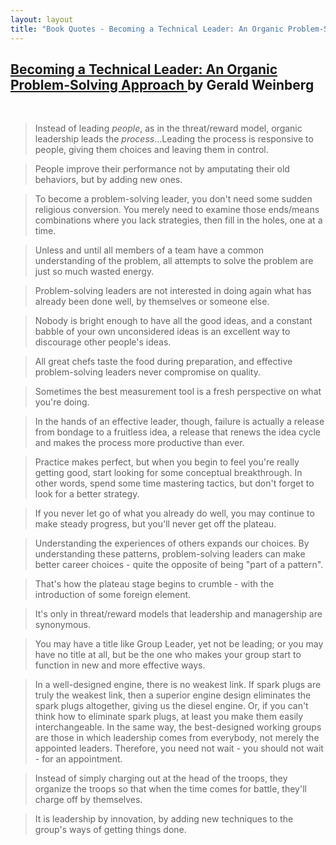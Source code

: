 ```yaml
---
layout: layout
title: "Book Quotes - Becoming a Technical Leader: An Organic Problem-Solving Approach | Eric Farkas"
---
```


<h2>
  <a
    href="https://www.amazon.com/Becoming-Technical-Leader-Problem-Solving-Approach/dp/0932633021"
  >Becoming a Technical Leader: An Organic Problem-Solving Approach </a> by Gerald Weinberg
</h2>

<br/>

> Instead of leading _people_, as in the threat/reward model, organic leadership
 leads the _process_...Leading the process is responsive to people, giving them
 choices and leaving them in control.

> People improve their performance not by amputating their old behaviors, but by adding new ones.

> To become a problem-solving leader, you don't need some sudden religious
conversion. You merely need to examine those ends/means combinations where you lack
strategies, then fill in the holes, one at a time.

> Unless and until all members of a team have a common understanding of the problem,
all attempts to solve the problem are just so much wasted energy.

> Problem-solving leaders are not interested in doing again what has already been
done well, by themselves or someone else.

> Nobody is bright enough to have all the good ideas, and a constant babble of your
own unconsidered ideas is an excellent way to discourage other people's ideas.

> All great chefs taste the food during preparation, and effective problem-solving
leaders never compromise on quality.

> Sometimes the best measurement tool is a fresh perspective on what you're doing.

> In the hands of an effective leader, though, failure is actually a release from
bondage to a fruitless idea, a release that renews the idea cycle and makes the
process more productive than ever.

> Practice makes perfect, but when you begin to feel you're really getting good,
start looking for some conceptual breakthrough. In other words, spend some time
mastering tactics, but don't forget to look for a better strategy.

> If you never let go of what you already do well, you may continue to make steady
progress, but you'll never get off the plateau.

> Understanding the experiences of others expands our choices. By understanding these
patterns, problem-solving leaders can make better career choices - quite the
opposite of being "part of a pattern".

> That's how the plateau stage begins to crumble - with the introduction of some
foreign element.

> It's only in threat/reward models that leadership and managership are synonymous.

> You may have a title like Group Leader, yet not be leading; or you may have no
title at all, but be the one who makes your group start to function in new and more
effective ways.

> In a well-designed engine, there is no weakest link. If spark plugs are truly the
weakest link, then a superior engine design eliminates the spark plugs altogether,
giving us the diesel engine. Or, if you can't think how to eliminate spark plugs,
at least you make them easily interchangeable. In the same way, the best-designed
working groups are those in which leadership comes from everybody, not merely the
appointed leaders. Therefore, you need not wait - you should not wait - for an
appointment.

> Instead of simply charging out at the head of the troops, they organize the troops
so that when the time comes for battle, they'll charge off by themselves.

> It is leadership by innovation, by adding new techniques to the group's ways of
getting things done.
